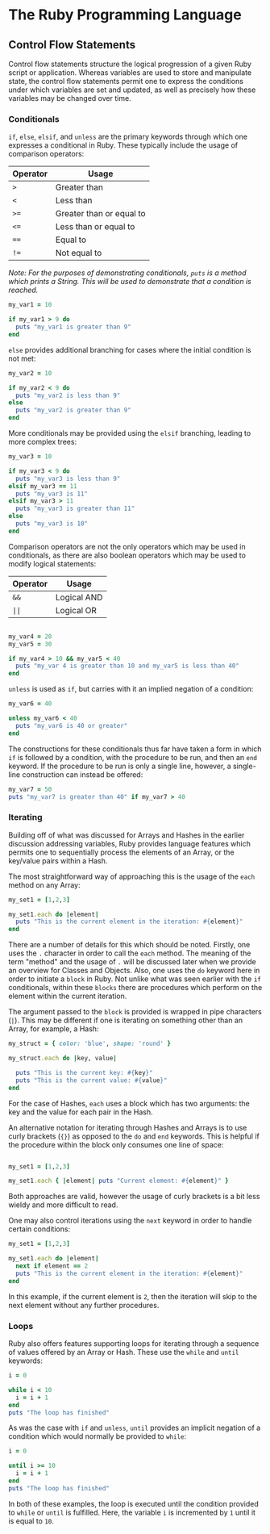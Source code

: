 # The Ruby Programming Language
## Control Flow Statements

Control flow statements structure the logical progression of a given Ruby script
or application.  Whereas variables are used to store and manipulate state, the
control flow statements permit one to express the conditions under which
variables are set and updated, as well as precisely how these variables may be
changed over time.

### Conditionals

`if`, `else`, `elsif`, and `unless` are the primary keywords through which one expresses
a conditional in Ruby.  These typically include the usage of comparison
operators:

| Operator | Usage                    |
| -------- | ------------------------ |
| `>`      | Greater than             |
| `<`      | Less than                |
| `>=`     | Greater than or equal to |
| `<=`     | Less than or equal to    |
| `==`     | Equal to                 |
| `!=`     | Not equal to             |

*Note: For the purposes of demonstrating conditionals, `puts` is a method
which prints a String.  This will be used to demonstrate that a condition is
reached.*

```ruby
my_var1 = 10

if my_var1 > 9 do
  puts "my_var1 is greater than 9"
end
```

`else` provides additional branching for cases where the initial condition is
not met:

```ruby
my_var2 = 10

if my_var2 < 9 do
  puts "my_var2 is less than 9"
else
  puts "my_var2 is greater than 9"
end
```

More conditionals may be provided using the `elsif` branching, leading to more
complex trees:

```ruby
my_var3 = 10

if my_var3 < 9 do
  puts "my_var3 is less than 9"
elsif my_var3 == 11
  puts "my_var3 is 11"
elsif my_var3 > 11
  puts "my_var3 is greater than 11"
else
  puts "my_var3 is 10"
end
```

Comparison operators are not the only operators which may be used in
conditionals, as there are also boolean operators which may be used to modify
logical statements:

| Operator | Usage       |
| -------- | ----------- |
| `&&`     | Logical AND |
| `\|\|`     | Logical OR  |

```ruby

my_var4 = 20
my_var5 = 30

if my_var4 > 10 && my_var5 < 40
  puts "my_var 4 is greater than 10 and my_var5 is less than 40"
end
```

`unless` is used as `if`, but carries with it an implied negation of a condition:

```ruby
my_var6 = 40

unless my_var6 < 40
  puts "my_var6 is 40 or greater"
end
```

The constructions for these conditionals thus far have taken a form in which
`if` is followed by a condition, with the procedure to be run, and then an `end`
 keyword.  If the procedure to be run is only a single line, however, a
single-line construction can instead be offered:

```ruby
my_var7 = 50
puts "my_var7 is greater than 40" if my_var7 > 40
```

### Iterating

Building off of what was discussed for Arrays and Hashes in the earlier
discussion addressing variables, Ruby provides language features which permits
one to sequentially process the elements of an Array, or the key/value pairs
within a Hash.

The most straightforward way of approaching this is the usage of the `each`
method on any Array:

```ruby
my_set1 = [1,2,3]

my_set1.each do |element|
  puts "This is the current element in the iteration: #{element}"
end
```

There are a number of details for this which should be noted.  Firstly, one uses
the `.` character in order to call the `each` method.  The meaning of the term
"method" and the usage of `.` will be discussed later when we provide an
overview for Classes and Objects.  Also, one uses the `do` keyword here in
 order to initiate a `block` in Ruby.  Not unlike what was seen earlier with the
`if` conditionals, within these `blocks` there are procedures which perform on
 the element within the current iteration.

The argument passed to the `block` is provided is wrapped in pipe characters
(`|`).  This may be different if one is iterating on something other than an
 Array, for example, a Hash:

```ruby
my_struct = { color: 'blue', shape: 'round' }

my_struct.each do |key, value|

  puts "This is the current key: #{key}"
  puts "This is the current value: #{value}"
end
```

For the case of Hashes, `each` uses a block which has two arguments: the key and
the value for each pair in the Hash.

An alternative notation for iterating through Hashes and Arrays is to use curly
brackets (`{}`) as opposed to the `do` and `end` keywords.  This is helpful if
the procedure within the block only consumes one line of space:

```ruby

my_set1 = [1,2,3]

my_set1.each { |element| puts "Current element: #{element}" }
```

Both approaches are valid, however the usage of curly brackets is a bit less
wieldy and more difficult to read.

One may also control iterations using the `next` keyword in order to
handle certain conditions:

```ruby
my_set1 = [1,2,3]

my_set1.each do |element|
  next if element == 2
  puts "This is the current element in the iteration: #{element}"
end
```

In this example, if the current element is `2`, then the iteration will skip to
the next element without any further procedures.

### Loops

Ruby also offers features supporting loops for iterating through a sequence of
values offered by an Array or Hash.  These use the `while` and `until` keywords:

```ruby
i = 0

while i < 10
  i = i + 1
end
puts "The loop has finished"
```

As was the case with `if` and `unless`, `until` provides an implicit negation of
a condition which would normally be provided to `while`:

```ruby
i = 0

until i >= 10
  i = i + 1
end
puts "The loop has finished"
```

In both of these examples, the loop is executed until the condition provided to
`while` or `until` is fulfilled.  Here, the variable `i` is incremented by `1`
until it is equal to `10`.


